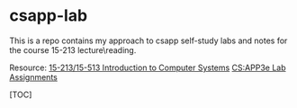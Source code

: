 # csapp-lab

This is a repo contains my approach to csapp self-study labs and notes for the course 15-213 lecture\reading.

Resource:
[15-213/15-513 Introduction to Computer Systems](https://www.cs.cmu.edu/%7E213/schedule.html)
[CS:APP3e Lab Assignments](https://csapp.cs.cmu.edu/3e/labs.html)

[TOC]
